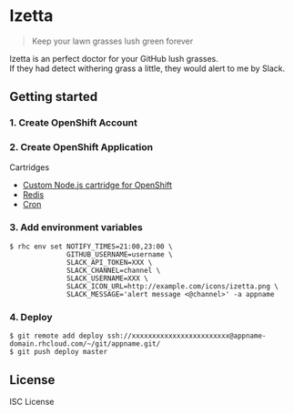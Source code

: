 # Izetta

> Keep your lawn grasses lush green forever

Izetta is an perfect doctor for your GitHub lush grasses.<br>
If they had detect withering grass a little, they would alert to me by Slack.

## Getting started
### 1. Create OpenShift Account
### 2. Create OpenShift Application
Cartridges
 - [Custom Node.js cartridge for OpenShift](https://github.com/icflorescu/openshift-cartridge-nodejs)
 - [Redis](https://github.com/smarterclayton/openshift-redis-cart)
 - [Cron](https://hub.openshift.com/addons/26-cron)

### 3. Add environment variables
```
$ rhc env set NOTIFY_TIMES=21:00,23:00 \
              GITHUB_USERNAME=username \
              SLACK_API_TOKEN=XXX \
              SLACK_CHANNEL=channel \
              SLACK_USERNAME=XXX \
              SLACK_ICON_URL=http://example.com/icons/izetta.png \
              SLACK_MESSAGE='alert message <@channel>' -a appname
```

### 4. Deploy
```
$ git remote add deploy ssh://xxxxxxxxxxxxxxxxxxxxxxxx@appname-domain.rhcloud.com/~/git/appname.git/
$ git push deploy master
```

## License
ISC License
